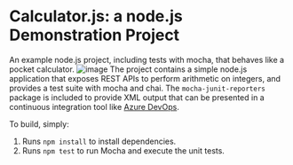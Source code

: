 Calculator.js: a node.js Demonstration Project
==============================================
An example node.js project, including tests with mocha, that behaves like
a pocket calculator.
![image](https://user-images.githubusercontent.com/115911052/196222116-eb79ba5e-724e-42b0-a4bf-ba2e42d24fc4.png)
The project contains a simple node.js application that exposes REST APIs
to perform arithmetic on integers, and provides a test suite with mocha
and chai.  The `mocha-junit-reporters` package is included to provide XML
output that can be presented in a continuous integration tool like
[Azure DevOps](https://azure.com/devops).

To build, simply:

1. Runs `npm install` to install dependencies.
2. Runs `npm test` to run Mocha and execute the unit tests.

